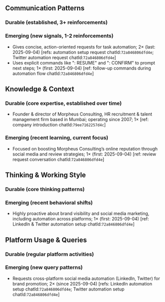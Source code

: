 ## Communication Patterns
### Durable (established, 3+ reinforcements)

### Emerging (new signals, 1-2 reinforcements)
- Gives concise, action-oriented requests for task automation; 2× (last: 2025-09-04) [refs: automation setup request chatId:`72a846806dfd4e`; Twitter automation request chatId:`72a846806dfd4e`]
- Uses explicit commands like ": RESUME" and ": CONFIRM" to prompt next steps; 1× (first: 2025-09-04) [ref: follow-up commands during automation flow chatId:`72a846806dfd4e`]

## Knowledge & Context
### Durable (core expertise, established over time)
- Founder & director of Morpheus Consulting, HR recruitment & talent management firm based in Mumbai; operating since 2007; 1× [ref: company introduction chatId:`79ee7162257d4c`]

### Emerging (recent learning, current focus)
- Focused on boosting Morpheus Consulting’s online reputation through social media and review strategies; 1× (first: 2025-09-04) [ref: review request conversation chatId:`72a846806dfd4e`]

## Thinking & Working Style
### Durable (core thinking patterns)

### Emerging (recent behavioral shifts)
- Highly proactive about brand visibility and social media marketing, including automation across platforms; 1× (first: 2025-09-04) [ref: LinkedIn & Twitter automation setup chatId:`72a846806dfd4e`]

## Platform Usage & Queries
### Durable (regular platform activities)

### Emerging (new query patterns)
- Requests cross-platform social media automation (LinkedIn, Twitter) for brand promotion; 2× (since 2025-09-04) [refs: LinkedIn automation setup chatId:`72a846806dfd4e`; Twitter automation setup chatId:`72a846806dfd4e`]